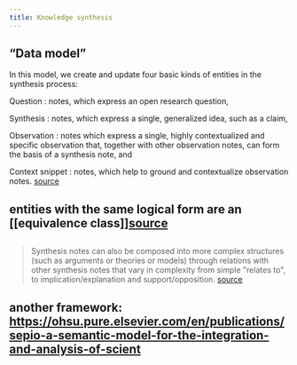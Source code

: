 ```yaml
---
title: Knowledge synthesis
---
```


## “Data model”

In this model, we create and update four basic kinds of entities in the synthesis process: 

Question 
: notes, which express an open research question,

Synthesis 
: notes, which express a single, generalized idea, such as a claim,

Observation 
: notes which express a single, highly contextualized and specific observation that, together with other observation notes, can form the basis of a synthesis note, and

Context snippet 
: notes, which help to ground and contextualize observation notes.
[source](https://oasislab.pubpub.org/pub/54t0y9mk/release/2#data-model)
## entities with the same logical form are an [[equivalence class]][source](https://oasislab.pubpub.org/pub/54t0y9mk/release/2#zvhrkk11xf)
##
> Synthesis notes can also be composed into more complex structures (such as arguments or theories or models) through relations with other synthesis notes that vary in complexity from simple "relates to", to implication/explanation and support/opposition.
[source](https://oasislab.pubpub.org/pub/54t0y9mk/release/2#43grwydpx3)
## another framework: https://ohsu.pure.elsevier.com/en/publications/sepio-a-semantic-model-for-the-integration-and-analysis-of-scient
